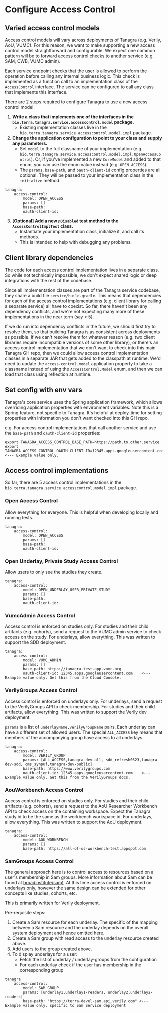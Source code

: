 # Configure Access Control

## Varied access control models
Access control models will vary across deployments of Tanagra (e.g. Verily, AoU, VUMC).
For this reason, we want to make supporting a new access control model straightforward and configurable.
We expect one common pattern will be to forward access control checks to another service (e.g. SAM, CWB, VUMC admin).

Each service endpoint checks that the user is allowed to perform the operation before calling any internal business logic.
This check is implemented as a function call to an implementation class of the `AccessControl` interface.
The service can be configured to call any class that implements this interface.

There are 2 steps required to configure Tanagra to use a new access control model:
1. **Write a class that implements one of the interfaces in the `bio.terra.tanagra.service.accesscontrol.model` package.**
   - Existing implementation classes live in the `bio.terra.tanagra.service.accesscontrol.model.impl` package.
2. **Change the application configuration to point to your class and supply any parameters.**
   - Set `model` to the full classname of your implementation (e.g. `bio.terra.tanagra.service.accesscontrol.model.impl.OpenAccessControl`).
     Or, if you've implemented a new `CoreModel` and added to that enum, you can use the enum value instead (e.g. `OPEN_ACCESS`).
   - The `params`, `base-path`, and `oauth-client-id` config properties are all optional. They will be passed to your
     implementation class in the `initialize` method.
```
tanagra:
    access-control:
        model: OPEN_ACCESS
        params: []
        base-path:
        oauth-client-id:
```
3. **[Optional] Add a new `@Disabled` test method to the `AccessControlImplTest` class.**
   - Instantiate your implementation class, initialize it, and call its methods.
   - This is intended to help with debugging any problems.

## Client library dependencies
The code for each access control implementation lives in a separate class. 
So while not technically impossible, we don't expect shared logic or deep integrations with the rest of the codebase.

Since all implementation classes are part of the Tanagra service codebase, they share a build file `service/build.gradle`.
This means that dependencies for each of the access control implementations (e.g. client library for calling a separate 
service) all have to coexist. So far, there haven't been any dependency conflicts, and we're not expecting many more of 
these implementations in the near term (say < 5).

If we do run into dependency conflicts in the future, we should first try to resolve them, so that building Tanagra is
as consistent across deployments as possible. If we can't resolve them for whatever reason (e.g. two client libraries 
require incompatible versions of some other library), or there's an access control implementation that we don't want to 
check into this main Tanagra GH repo, then we could allow access control implementation classes in a separate JAR that 
gets added to the classpath at runtime. We'd need to update the `access-control.model` application property to take a 
classname instead of using the `AccessControl.Model` enum, and then we can load that class using reflection at runtime. 

## Set config with env vars
Tanagra's core service uses the Spring application framework, which allows overriding application properties with
environment variables. Note this is a Spring feature, not specific to Tanagra. It's helpful at deploy-time for setting  
properties with information you don't want checked into this GH repo.

e.g. For access control implementations that call another service and use the `base-path` and `oauth-client-id` properties:
```
export TANAGRA_ACCESS_CONTROL_BASE_PATH=https://path.to.other.service
export TANAGRA_ACCESS_CONTROL_OAUTH_CLIENT_ID=12345.apps.googleusercontent.com    <--- Example value only.
```


## Access control implementations
So far, there are 5 access control implementations in the `bio.terra.tanagra.service.accesscontrol.model.impl` package.

### Open Access Control
Allow everything for everyone. This is helpful when developing locally and running tests.
```
tanagra:
    access-control:
        model: OPEN_ACCESS
        params: []
        base-path:
        oauth-client-id:
```

### Open Underlay, Private Study Access Control
Allow users to only see the studies they create.
```
tanagra:
    access-control:
        model: OPEN_UNDERLAY_USER_PRIVATE_STUDY
        params: []
        base-path:
        oauth-client-id:
```

### VumcAdmin Access Control
Access control is enforced on studies only. For studies and their child artifacts (e.g. cohorts), send a request to
the VUMC admin service to check access on the study. For underlays, allow everything. This was written to support the
SDD deployment.
```
tanagra:
    access-control:
        model: VUMC_ADMIN
        params: []
        base-path: https://tanagra-test.app.vumc.org
        oauth-client-id: 12345.apps.googleusercontent.com    <--- Example value only. Get this from the Cloud Console.
```

### VerilyGroups Access Control
Access control is enforced on underlays only. For underlays, send a request to the VerilyGroups API to check membership.
For studies and their child artifacts, allow everything. This was written to support the Verily dev deployment.

`params` is a list of `underlayName,verilyGroupName` pairs. Each underlay can have a different set of allowed users. 
The special `ALL_ACCESS` key means that members of the accompanying group have access to all underlays.
```
tanagra:
    access-control:
        model: VERILY_GROUP
        params: [ALL_ACCESS,tanagra-dev-all, sdd_refresh0323,tanagra-dev-sdd, cms_synpuf,tanagra-dev-public]
        base-path: https://www.verilygroups.com
        oauth-client-id: 12345.apps.googleusercontent.com    <--- Example value only. Get this from the VerilyGroups docs.
```

### AouWorkbench Access Control
Access control is enforced on studies only. For studies and their child artifacts (e.g. cohorts), send a request to
the AoU Researcher Workbench API to check access on the containing workspace. Expect the Tanagra study id to be the
same as the workbench workspace id. For underlays, allow everything. This was written to support the AoU deployment.
```
tanagra:
    access-control:
        model: AOU_WORKBENCH
        params: []
        base-path: https://all-of-us-workbench-test.appspot.com
```

### SamGroups Access Control
The general approach here is to control access to resources based on a user's membership in Sam groups.
More information about Sam can be found at [broadinstitute/sam)](https://github.com/broadinstitute/sam).
At this time access control is enforced on underlays only, however the same design can be extended for other concepts like studies, cohorts, etc.

This is primarily written for Verily deployment.

Pre-requisite steps:
1. Create a Sam resource for each underlay. The specific of the mapping between a Sam resource and
   the underlay depends on the overall system deployment and hence omitted here.
2. Create a Sam group with read access to the underlay resource created above.
3. Add users to the group created above.
4. To display underlays for a user:
    - Fetch the list of underlay / underlay-groups from the configuration
    - For each underlay check if the user has membership in the corresponding group

```
tanagra
    access-control:
        model: SAM_GROUP
        params: [underlay1,underlay1-readers, underlay2,underlay2-readers]
        base-path: "https://terra-devel-sam.api.verily.com" <--- Example value only, specific to Sam Service deployment
```
